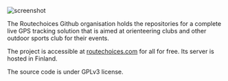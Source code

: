 ![screenshot](https://cdn.rphlo.com/routechoices-screenshot.png)

The Routechoices Github organisation holds the repositories for a complete live GPS tracking solution that is aimed at orienteering clubs and other outdoor sports club for their events.

The project is accessible at [routechoices.com](https://www.routechoices.com) for all for free. Its server is hosted in Finland.

The source code is under GPLv3 license.
